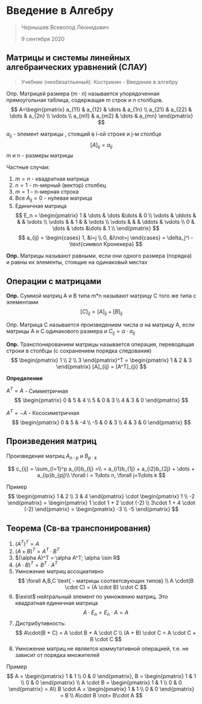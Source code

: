 # Введение в Алгебру
> Чернышев Всеволод Леонидович
>
> 9 сентября 2020 

## Матрицы и системы линейных алгебраических уравнений (СЛАУ)
> Учебник (необязатльеный): Кострикин - Введение в алгебру

Опр. Матрицей размера $(m\cdot n)$ называется упорядоченная прямоугольная таблица, содержащая $m$ строк и $n$ столбцов.
$$
A=\begin{pmatrix}
a_{11} & a_{12} & \dots & a_{1n} \\
a_{21} & a_{22} & \dots & a_{2n} \\
\vdots  \\
a_{m1} & a_{m2} & \dots & a_{mn}
\end{pmatrix}
$$

$a_{ij}$ - элемент матрицы , стоящий в i-ой строке и j-м столбце
$$
[A]_{ij} = a_{ij}
$$
m и n - размеры матрицы

Частные случаи:
1. $m = n$ - квадратная матрица
2. $n = 1$ - m-мерный (вектор) столбец
3. $m = 1$ - n-мерная строка
4. Все $A_{ij} = 0$ - нулевая матрица
5. Единичная матрица
$$
E_n = \begin{pmatrix}
1 & \dots & \dots &\dots & 0 \\
\vdots & \ddots & & & \vdots \\
\vdots & & 1 & & \vdots \\
\vdots & & & \ddots & \vdots \\
0 & \dots & \dots &\dots & 1 \\
\end{pmatrix}
$$
$$
a_{ij} = \begin{cases}
1, &i=j \\
0, &i\not=j
\end{cases}
 = \delta_j^i - \text{символ Кронекера}
$$

**Опр.** Матрицы называют равными, если они одного размера (порядка) и равны их элементы,
стоящие на одинаковый местах

## Операции с матрицами
**Опр.** Суммой матриц А и B типа m*n называют матрицу С того же типа с элементами
$$
[C]_{ij} = [A]_{ij} + [B]_{ij}
$$

Опр. Матрица С называется произведением числа $\alpha$ на матрицу A, если матрицы A и C одинакового размера и $C_{ij} = \alpha \cdot a_{ij}$

**Опр.** Транспонированием матрицы  называется операция, переводящая строки в столбцы (с сохранением порядка следования)
$$
\begin{pmatrix}
1 \\
2 \\
3
\end{pmatrix}^T =
\begin{pmatrix}
1 & 2 & 3
\end{pmatrix}
[A]_{ij} = [A^T]_{ji}
$$


**Определения**

$A^T= A$ - Симметричная
$$
\begin{pmatrix}
0 & 5 & 4 \\
5 & 0 & 3 \\
4 & 3 & 0
\end{pmatrix}
$$

$A^T = -A$ - Кососиметричная
$$
\begin{pmatrix}
0 & 5 & -4 \\
-5 & 0 & 3 \\
4 & 3 & 0
\end{pmatrix}
$$

## Произведения матриц
Произведение матриц $A_{n\cdot p}$ и $B_{p\cdot k}$

$$
c_{ij} = \sum_{l=1}^p a_{il}b_{lj} =\\
= a_{i1}b_{1j} + a_{i2}b_{2j} + \dots + a_{ip}b_{pj}\\
\forall i = 1\dots n, \forall j=1\dots k
$$

Пример
$$
\begin{pmatrix}
1 & 2 \\
3 & 4
\end{pmatrix} \cdot
\begin{pmatrix}
1 \\
-2
\end{pmatrix} =
\begin{pmatrix}
1 \cdot 1 + 2 \cdot (-2) \\
3\cdot 1 + 4 \cdot (-2)
\end{pmatrix} =
\begin{pmatrix}
-3 \\
-5
\end{pmatrix}
$$

## Теорема (Св-ва транспонирования)
1. $(A^T)^T=A$
2. $(A+B)^T = A^T \cdot B^T$
3. $(\alpha A)^T = \alpha A^T; \alpha \isin R$
4. $(A \cdot B)^T = B^T \cdot A^T$
5. Умножение матриц ассоциативно
$$
\forall A,B,C \text{ - матрицы соответсвующих типов} \\
A \cdot(B \cdot C) = (A \cdot B) \cdot C
$$
6. $\exist$ нейтральный элемент по умножению  матриц. Это квадратная единичная матрица
$$
A\cdot E_n = E_n \cdot A = A
$$
7. Дистрибутивность:
$$
A\cdot(B + C) = A \cdot B + A \cdot C \\
(A + B) \cdot C = A \cdot C + B \cdot C
$$
8. Умножение матриц не является коммутативной операцией, т.е. не зависит от порядка множителей

Пример
$$
A = \begin{pmatrix}
1 & 1 \\
0 & 0
\end{pmatrix},
B = \begin{pmatrix}
1 & 1 \\
0 & 0
\end{pmatrix} \\
A \cdot B = \begin{pmatrix}
1 & 1 \\
0 & 0
\end{pmatrix} = A\\
B \cdot A = \begin{pmatrix}
1 & 1 \\
0 & 0
\end{pmatrix} = B \\
A\cdot B \not= B\cdot A
$$


